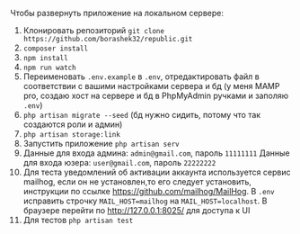 Чтобы развернуть приложение на локальном сервере:

1. Клонировать репозиторий `git clone https://github.com/borashek32/republic.git`
2. `composer install`
3. `npm install`
4. `npm run watch`
5. Переименовать `.env.example` в `.env`, отредактировать файл в соответствии с вашими настройками сервера и бд (у меня MAMP pro, создаю хост на сервере и бд в PhpMyAdmin ручками и заполяю `.env`)
6. `php artisan migrate --seed` (бд нужно сидить, потому что так создаются роли и админ)
7. `php artisan storage:link`
8. Запустить приложение `php artisan serv`
9. Данные для входа админа: `admin@gmail.com`, пароль `11111111`
   Данные для входа юзера: `user@gmail.com`, пароль `22222222`
10. Для теста уведомлений об активации аккаунта используется сервис mailhog, если он не установлен,то его следует установить, инструкции по ссылке https://github.com/mailhog/MailHog. В `.env` исправить строчку `MAIL_HOST=mailhog` на `MAIL_HOST=localhost`. В браузере перейти по http://127.0.0.1:8025/ для доступа к UI
11. Для тестов `php artisan test`
